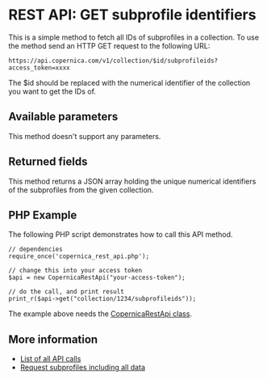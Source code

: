 # REST API: GET subprofile identifiers

This is a simple method to fetch all IDs of subprofiles in a collection.
To use the method send an HTTP GET request to the following URL:

`https://api.copernica.com/v1/collection/$id/subprofileids?access_token=xxxx`

The $id should be replaced with the numerical identifier of the collection
you want to get the IDs of.

## Available parameters

This method doesn't support any parameters.

## Returned fields

This method returns a JSON array holding the unique numerical identifiers of
the subprofiles from the given collection.

## PHP Example

The following PHP script demonstrates how to call this API method.

    // dependencies
    require_once('copernica_rest_api.php');
    
    // change this into your access token
    $api = new CopernicaRestApi("your-access-token");

    // do the call, and print result
    print_r($api->get("collection/1234/subprofileids"));

The example above needs the [CopernicaRestApi class](rest-php).    

## More information

* [List of all API calls](rest-api)
* [Request subprofiles including all data](rest-get-collection-subprofiles)
